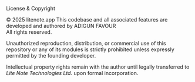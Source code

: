License & Copyright

© 2025 litenote.app
This codebase and all associated features are developed and authored by ADIGUN FAVOUR  
All rights reserved.

Unauthorized reproduction, distribution, or commercial use of this repository or any of its modules is strictly prohibited unless expressly permitted by the founding developer.

Intellectual property rights remain with the author until legally transferred to *Lite Note Technologies Ltd.* upon formal incorporation.
